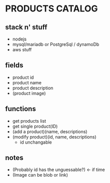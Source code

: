 # PRODUCTS CATALOG

## stack n' stuff

- nodejs
- mysql/mariadb or PostgreSql / dynamoDb
- aws stuff

## fields

- product id
- product name
- product description
- (product image)

## functions

- get products list
- get single product(ID)
- (add a product)(name, descriptions)
- (modify product)(id, name, descriptions)
  - id unchangable

## notes

- (Probably id has the unguessable?) <- if time
- (Image can be blob or link)
